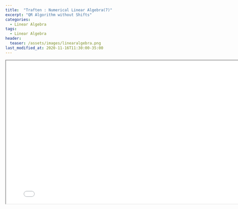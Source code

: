 ```yaml
---
title:  "Traften : Numerical Linear Algebra(7)"
excerpt: "QR Algorithm without Shifts"
categories:
  - Linear Algebra
tags:
  - Linear Algebra
header:
  teaser: /assets/images/linearalgebra.png
last_modified_at: 2020-11-16T11:30:00-35:00
---
```


<iframe src = "/ViewerJS/#../assets/pdf/Lecture 28. QR Algorithm without Shifts.pdf" width='800' height='450' allowfullscreen webkitallowfullscreen></iframe>